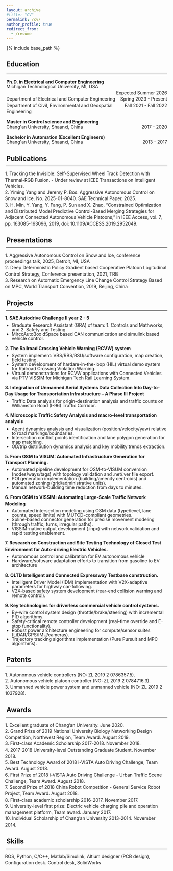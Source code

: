 ```yaml
---
layout: archive
#title: "CV"
permalink: /cv/
author_profile: true
redirect_from:
  - /resume
---
```


{% include base_path %}

<!-- <hr style="height:2px; border-width:0; color:gray; background-color:gray"> -->
## Education ##
<hr style="height:2px; border-width:0; color:gray; background-color:gray; margin: 0.1em 0 0.1em 0;">
<!-- <span style="white-space: pre; font-family: monospace; display: inline-block;">**Ph.D. in Electrical and Computer Engineering**
Michigan Technological University, MI, USA                      Expected Summer 2026
Department of Electrical and Computer Engineering               Spring 2023 - Present
Department of Civil, Environmental and Geospatial Engineering   Fall 2021 - Fall 2022
**Master in Control science and Engineering**
Chang'an University                                             2017 - 2020
**Bachelor in Automation (Excellent Engineers)**
Chang'an University                                             2013 - 2017
</span> -->

**Ph.D. in Electrical and Computer Engineering**  
<div style="font-family: inherit; line-height: 1.4; margin-top: -1.2em;">
  <div style="float: left; width: 70%;">Michigan Technological University, MI, USA</div>
  <div style="float: right;">Expected Summer 2026</div>
  <div style="clear: both;"></div>
  
  <div style="float: left; width: 70%;">Department of Electrical and Computer Engineering</div>
  <div style="float: right;">Spring 2023 - Present</div>
  <div style="clear: both;"></div>
  
  <div style="float: left; width: 70%;">Department of Civil, Environmental and Geospatial Engineering</div>
  <div style="float: right;">Fall 2021 - Fall 2022</div>
  <div style="clear: both;"></div>
</div>

**Master in Control science and Engineering**  
<div style="font-family: inherit; line-height: 1.4; margin-top: -1.2em;">
  <div style="float: left; width: 70%;">Chang'an University, Shaanxi, China</div>
  <div style="float: right;">2017 - 2020</div>
  <div style="clear: both;"></div>
</div>

**Bachelor in Automation (Excellent Engineers)**  
<div style="font-family: inherit; line-height: 1.4; margin-top: -1.2em;">
  <div style="float: left; width: 70%;">Chang'an University, Shaanxi, China</div>
  <div style="float: right;">2013 - 2017</div>
  <div style="clear: both;"></div>
</div>

## Publications ##
<hr style="height:2px; border-width:0; color:gray; background-color:gray; margin: -0.5em -0.1em -0.5em -0.1em;">
<div style="font-family: inherit; line-height: 1.4; margin-left: -0.3em; margin-top: 1.4em;">
<div>1. Tracking the Invisible: Self-Supervised Wheel Track Detection with Thermal-RGB Fusion. - Under review at IEEE Transactions on Intelligent Vehicles.</div>  
<div>2. Yiming Yang and Jeremy P. Bos. Aggressive Autonomous Control on Snow and Ice. No. 2025-01-8040. SAE Technical Paper, 2025.</div>  
<div>3. H. Min, Y. Yang, Y. Fang, P. Sun and X. Zhao, “Constrained Optimization and Distributed Model Predictive Control-Based Merging Strategies for Adjacent Connected Autonomous Vehicle Platoons,” in IEEE Access, vol. 7, pp. 163085-163096, 2019, doi: 10.1109/ACCESS.2019.2952049.</div>  
</div>

## Presentations ##
<hr style="height:2px; border-width:0; color:gray; background-color:gray; margin: -0.5em -0.1em -0.5em -0.1em;">
<div style="font-family: inherit; line-height: 1.4; margin-left: -0.3em; margin-top: 1.4em;">
<div>1. Aggressive Autonomous Control on Snow and Ice, conference proceedings talk, 2025, Detroit, MI, USA</div>    
<div>2. Deep Deterministic Policy Gradient based Cooperative Platoon Logitudinal Control Strategy, Conference presentation, 2021, TRB</div>    
<div>3. Research on Automatic Emergency Line Change Control Strategy Based on MPC, World Transport Convention, 2019, Beijing, China</div>    
</div>

## Projects ##
<hr style="height:2px; border-width:0; color:gray; background-color:gray; margin: -0.5em -0.1em -0.5em -0.1em;">
<div style="font-family: inherit; line-height: 1.4; margin-left: -0.3em; margin-top: 1.4em;" markdown="1">
<div><strong>1. SAE Autodrive Challenge II year 2 - 5</strong></div>
<ul style="margin-top: 0.4em; padding-left: 1.5em; line-height: 1.0;">
<li>Graduate Research Assistant (GRA) of team: 1. Controls and Mathworks, and 2. Safety and Testing.</li>
<li>MircoAutoBox dSpace based CAN communication and simulink based vehicle control.</li>
</ul>
<div><strong>2. The Railroad Crossing Vehicle Warning (RCVW) system</strong></div>
<ul style="margin-top: 0.4em; padding-left: 1.5em; line-height: 1.0;">
<li>System implement: VBS/RBS/RSU/software configuration, map creation, field testing.</li>
<li>System development of hardare-in-the-loop (HIL) virtual demo system for Railroad Crossing Violation Warning.</li>
<li>Virtual demonstrations for RCVW applications with Connected Vehicles via PTV VISSIM for Michigan Tech Rail Learning System.</li>
</ul>
<div><strong>3. Integration of Unmanned Aerial Systems Data Collection Into Day-to-Day Usage for Transportation Infrastructure – A Phase III Project</strong></div>
<ul style="margin-top: 0.4em; padding-left: 1.5em; line-height: 1.0;">
<li>Traffic Data analysis for origin-destination analysis and traffic counts on Williamston Road (I-96) Traffic Corridor.</li>
</ul>
<div><strong>4. Microscopic Traffic Safety Analysis and macro-level transportation analysis</strong></div>
<ul style="margin-top: 0.4em; padding-left: 1.5em; line-height: 1.0;">
<li>Agent dynamics analysis and visualization (position/velocity/yaw) relative to road markings/boundaries.</li>
<li>Intersection conflict points identification and lane polygon generation for map matching.</li> 
<li>OD/trip distribution dynamics analysis and key mobility trends extraction.</li> 
</ul>
<div><strong>5. From OSM to VISUM: Automated Infrastructure Generation for Transport Planning.</strong></div>
<ul style="margin-top: 0.4em; padding-left: 1.5em; line-height: 1.0;">
<li>Automated pipeline development for OSM-to-VISUM conversion (nodes/ways/tags) with topology validation and .net/.ver file export.</li>
<li>POI generation implementation (building/amenity centroids) and automated zoning (grid/administrative units).</li> 
<li>Manual network-building time reduction from days to minutes.</li>
</ul>
<div><strong>6. From OSM to VISSIM: Automating Large-Scale Traffic Network Modeling</strong></div>
<ul style="margin-top: 0.4em; padding-left: 1.5em; line-height: 1.0;">
<li>Automated intersection modeling using OSM data (type/level, lane counts, speed limits) with MUTCD-compliant geometries.</li>
<li>Spline-based connector generation for precise movement modeling (through traffic, turns, irregular paths).</li> 
<li> VISSIM-native output development (.inpx) with network validation and rapid testing enablement.</li> 
</ul>
<div><strong>7. Research on Construction and Site Testing Technology of Closed Test Environment for Auto-driving Electric Vehicles.</strong></div>
<ul style="margin-top: 0.4em; padding-left: 1.5em; line-height: 1.0;">
<li>Autonomous control and calibration for EV autonomous vehicle</li>
<li>Hardware/software adaptation efforts to transition from gasoline to EV architecture</li> 
</ul>
<div><strong>8. QLTD Intelligent and Connected Expressway Testbase construction.</strong></div>
<ul style="margin-top: 0.4em; padding-left: 1.5em; line-height: 1.0;">
<li>Intelligent Driver Model (IDM) implementation with V2X-adaptive parameters for highway car-following.</li>
<li>V2X-based safety system development (rear-end collision warning and remote control).</li> 
</ul>
<div><strong>9. Key technologies for driverless commercial vehicle control systems.</strong></div>
<ul style="margin-top: 0.4em; padding-left: 1.5em; line-height: 1.0;">
<li>By-wire control system design (throttle/brake/steering) with incremental PID algorithms.</li>
<li>Safety-critical remote controller development (real-time override and E-stop functionality).</li> 
<li>Robust power architecture engineering for compute/sensor suites (LiDAR/GPS/IMU/cameras).</li>
<li>Trajectory tracking algorithms implementation (Pure Pursuit and MPC algorithms).</li>
</ul>
</div>

## Patents ##
<hr style="height:2px; border-width:0; color:gray; background-color:gray; margin: -0.5em -0.1em -0.5em -0.1em;">
<div style="font-family: inherit; line-height: 1.4; margin-left: -0.3em; margin-top: 1.4em;">
<div>1. Autonomous vehicle controllers (NO: ZL 2019 2 0786357.5).</div>    
<div>2. Autonomous vehicle platoon controller (NO: ZL 2019 2 0784716.3).</div>    
<div>3. Unmanned vehicle power system and unmanned vehicle (NO: ZL 2019 2 1037928).</div>    
</div>

## Awards ##
<hr style="height:2px; border-width:0; color:gray; background-color:gray; margin: -0.5em -0.1em -0.5em -0.1em;">
<div style="font-family: inherit; line-height: 1.4; margin-left: -0.3em; margin-top: 1.4em;">
<div>1. Excellent graduate of Chang’an University. June 2020. </div>    
<div>2. Grand Prize of 2019 National University Biology Networking Design Competition,
Northwest Region, Team Award. August 2019. </div>    
<div>3. First-class Academic Scholarship 2017-2018. November 2018. </div>  
<div>4. 2017-2018 University-level Outstanding Graduate Student. November 2018.</div>  
<div>5. Best Technology Award of 2018 i-VISTA Auto Driving Challenge, Team Award. August 2018.</div>  
<div>6. First Prize of 2018 i-VISTA Auto Driving Challenge - Urban Traffic Scene Challenge, Team Award. August 2018.</div>  
<div>7. Second Prize of 2018 China Robot Competition - General Service Robot Project, Team Award. August 2018.</div>  
<div>8. First-class academic scholarship 2016-2017. November 2017.</div>  
<div>9. University-level first prize: Electric vehicle charging pile and operation management platform, Team award. January 2017.</div> 
<div>10. Individual Scholarship of Chang’an University 2013-2014. November 2014.</div>   
</div>

## Skills ##
<hr style="height:2px; border-width:0; color:gray; background-color:gray; margin: -0.5em -0.1em -0.5em -0.1em;">
<div style="font-family: inherit; line-height: 1.4; margin-left: -0.3em; margin-top: 1.4em;">
ROS, Python, C/C++, Matlab/Simulink, Altium designer (PCB design), Configuration desk. Control desk, SolidWorks   
</div>
